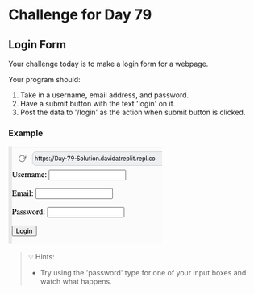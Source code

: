 # Challenge for Day 79

## Login Form

Your challenge today is to make a login form for a webpage.

Your program should:

1. Take in a username, email address, and password.
2. Have a submit button with the text 'login' on it.
3. Post the data to '/login' as the action when submit button is clicked.

### Example

![example](example.png)

> 💡 Hints:
> - Try using the 'password' type for one of your input boxes and watch what happens.
